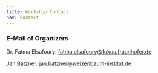 ```yaml
---
title: Workshop Contact
nav: Contact
---
```

### E-Mail of Organizers

Dr. Fatma Elsafoury:
fatma.elsafoury@fokus.fraunhofer.de

Jan Batzner:
jan.batzner@weizenbaum-institut.de
